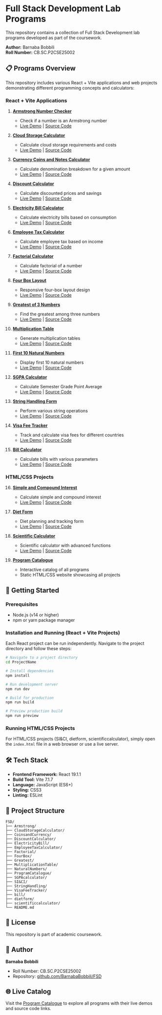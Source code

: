 # Full Stack Development Lab Programs

This repository contains a collection of Full Stack Development lab programs developed as part of the coursework.

**Author:** Barnaba Bobbili  
**Roll Number:** CB.SC.P2CSE25002

## 📋 Programs Overview

This repository includes various React + Vite applications and web projects demonstrating different programming concepts and calculators:

### React + Vite Applications

1. **[Armstrong Number Checker](./Armstrong)**
   - Check if a number is an Armstrong number
   - [Live Demo](https://fsd-qdmd.vercel.app/) | [Source Code](https://github.com/BarnabaBobbili/FSD/tree/main/Armstrong)

2. **[Cloud Storage Calculator](./CloudStorageCalculator)**
   - Calculate cloud storage requirements and costs
   - [Live Demo](https://fsd-cloudstorage.vercel.app/) | [Source Code](https://github.com/BarnabaBobbili/FSD/tree/main/CloudStorageCalculator)

3. **[Currency Coins and Notes Calculator](./CoinsandCurrency)**
   - Calculate denomination breakdown for a given amount
   - [Live Demo](https://coinsandcurrency.vercel.app/) | [Source Code](https://github.com/BarnabaBobbili/FSD/tree/main/CoinsandCurrency)

4. **[Discount Calculator](./DiscountCalculator)**
   - Calculate discounted prices and savings
   - [Live Demo](https://fsd-discountchecker.vercel.app/) | [Source Code](https://github.com/BarnabaBobbili/FSD/tree/main/DiscountCalculator)

5. **[Electricity Bill Calculator](./ElectricityBill)**
   - Calculate electricity bills based on consumption
   - [Live Demo](https://fsd-electricitybill.vercel.app/) | [Source Code](https://github.com/BarnabaBobbili/FSD/tree/main/ElectricityBill)

6. **[Employee Tax Calculator](./EmployeeTaxCalculator)**
   - Calculate employee tax based on income
   - [Live Demo](https://fsd-employeetaxcalculator.vercel.app/) | [Source Code](https://github.com/BarnabaBobbili/FSD/tree/main/EmployeeTaxCalculator)

7. **[Factorial Calculator](./Factorial)**
   - Calculate factorial of a number
   - [Live Demo](https://fsd-factorial-five.vercel.app/) | [Source Code](https://github.com/BarnabaBobbili/FSD/tree/main/Factorial)

8. **[Four Box Layout](./FourBox)**
   - Responsive four-box layout design
   - [Live Demo](https://fsd-fourbox.vercel.app/) | [Source Code](https://github.com/BarnabaBobbili/FSD/tree/main/FourBox)

9. **[Greatest of 3 Numbers](./Greatest)**
   - Find the greatest among three numbers
   - [Live Demo](https://fsd-greatest.vercel.app/) | [Source Code](https://github.com/BarnabaBobbili/FSD/tree/main/Greatest)

10. **[Multiplication Table](./MultiplicationTable)**
    - Generate multiplication tables
    - [Live Demo](https://fsd-mutliplication.vercel.app/) | [Source Code](https://github.com/BarnabaBobbili/FSD/tree/main/MultiplicationTable)

11. **[First 10 Natural Numbers](./NaturalNumbers)**
    - Display first 10 natural numbers
    - [Live Demo](https://fsd-naturalnumbers.vercel.app/) | [Source Code](https://github.com/BarnabaBobbili/FSD/tree/main/NaturalNumbers)

12. **[SGPA Calculator](./SGPAcalculator)**
    - Calculate Semester Grade Point Average
    - [Live Demo](https://fsd-sgpa.vercel.app/) | [Source Code](https://github.com/BarnabaBobbili/FSD/tree/main/SGPAcalculator)

13. **[String Handling Form](./StringHandling)**
    - Perform various string operations
    - [Live Demo](https://fsd-stringhandling.vercel.app/) | [Source Code](https://github.com/BarnabaBobbili/FSD/tree/main/StringHandling)

14. **[Visa Fee Tracker](./VisaFeeTracker)**
    - Track and calculate visa fees for different countries
    - [Live Demo](https://fsd-visafeetracker.vercel.app/) | [Source Code](https://github.com/BarnabaBobbili/FSD/tree/main/VisaFeeTracker)

15. **[Bill Calculator](./bill)**
    - Calculate bills with various parameters
    - [Live Demo](https://fsd-billcalculator.vercel.app/) | [Source Code](https://github.com/BarnabaBobbili/FSD/tree/main/bill)

### HTML/CSS Projects

16. **[Simple and Compound Interest](./SI&CI)**
    - Calculate simple and compound interest
    - [Live Demo](https://barnababobbili.github.io/FSD/SI&CI/) | [Source Code](https://github.com/BarnabaBobbili/FSD/tree/main/SI&CI)

17. **[Diet Form](./dietform)**
    - Diet planning and tracking form
    - [Live Demo](https://barnababobbili.github.io/FSD/dietform/) | [Source Code](https://github.com/BarnabaBobbili/FSD/tree/main/dietform)

18. **[Scientific Calculator](./scientificcalculator)**
    - Scientific calculator with advanced functions
    - [Live Demo](https://barnababobbili.github.io/FSD/scientificcalculator/) | [Source Code](https://github.com/BarnabaBobbili/FSD/tree/main/scientificcalculator)

19. **[Program Catalogue](./ProgramCatalogue)**
    - Interactive catalog of all programs
    - Static HTML/CSS website showcasing all projects

## 🚀 Getting Started

### Prerequisites

- Node.js (v14 or higher)
- npm or yarn package manager

### Installation and Running (React + Vite Projects)

Each React project can be run independently. Navigate to the project directory and follow these steps:

```bash
# Navigate to a project directory
cd ProjectName

# Install dependencies
npm install

# Run development server
npm run dev

# Build for production
npm run build

# Preview production build
npm run preview
```

### Running HTML/CSS Projects

For HTML/CSS projects (SI&CI, dietform, scientificcalculator), simply open the `index.html` file in a web browser or use a live server.

## 🛠️ Tech Stack

- **Frontend Framework:** React 19.1.1
- **Build Tool:** Vite 7.1.7
- **Language:** JavaScript (ES6+)
- **Styling:** CSS3
- **Linting:** ESLint

## 📁 Project Structure

```
FSD/
├── Armstrong/
├── CloudStorageCalculator/
├── CoinsandCurrency/
├── DiscountCalculator/
├── ElectricityBill/
├── EmployeeTaxCalculator/
├── Factorial/
├── FourBox/
├── Greatest/
├── MultiplicationTable/
├── NaturalNumbers/
├── ProgramCatalogue/
├── SGPAcalculator/
├── SI&CI/
├── StringHandling/
├── VisaFeeTracker/
├── bill/
├── dietform/
├── scientificcalculator/
└── README.md
```

## 📝 License

This repository is part of academic coursework.

## 👤 Author

**Barnaba Bobbili**
- Roll Number: CB.SC.P2CSE25002
- Repository: [github.com/BarnabaBobbili/FSD](https://github.com/BarnabaBobbili/FSD)

## 🌐 Live Catalog

Visit the [Program Catalogue](https://barnababobbili.github.io/FSD/ProgramCatalogue/) to explore all programs with their live demos and source code links.
